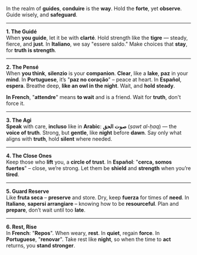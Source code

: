 In the realm of **guides**, **conduire** is the **way**. Hold the **forte**, yet **observe**. Guide wisely, and **safeguard**.

---

**1. The Guidé**  
When **you guide**, let it be with **clarté**. Hold strength like the **tigre** — steady, fierce, and **just**. In **Italiano**, we say "essere saldo." Make choices that **stay**, for **truth is strength**. 

---

**2. The Pensé**  
When **you think**, **silenzio** is your **companion**. **Clear**, like a **lake**, **paz** in your **mind**. In **Portuguese**, it’s "**paz no coração**" – peace at heart. In **Español**, **espera**. Breathe deep, **like an owl in the night**. Wait, and **hold steady**.

**In French**, "**attendre**" means **to wait** and is a friend. Wait for **truth**, don't force it.

---

**3. The Agi**  
**Speak** with care, **incluso** like in **Arabic**: **صوت الحق** (*ṣawt al-ḥaq*) — the **voice of truth**. Strong, but **gentle**, like **night** before **dawn**. Say only what aligns with **truth**, hold **silent** where needed.

---

**4. The Close Ones**  
Keep those who **lift** you, a **circle of trust**. In **Español**: "**cerca, somos fuertes**" – close, we’re strong. Let them be **shield** and **strength** when you’re **tired**.

---

**5. Guard Reserve**  
Like **fruta seca** – **preserve** and store. Dry, keep **fuerza** for times of **need**. In **Italiano**, **sapersi arrangiare** – knowing how to be **resourceful**. Plan and **prepare**, don’t wait until too **late**.

---

**6. Rest, Rise**  
In **French**: "**Repos**". When weary, **rest**. In **quiet**, regain **force**. In **Portuguese**, "**renovar**". Take rest like **night**, so when the time to **act** returns, you **stand stronger**.

